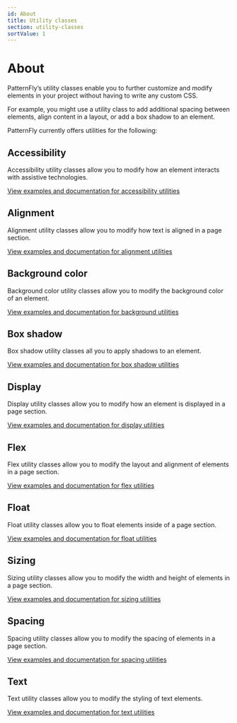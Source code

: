 ```yaml
---
id: About
title: Utility classes
section: utility-classes
sortValue: 1
---
```


# About

PatternFly’s utility classes enable you to further customize and modify elements in your project without having to write any custom CSS.

For example, you might use a utility class to add additional spacing between elements, align content in a layout, or add a box shadow to an element.

PatternFly currently offers utilities for the following: 

## Accessibility 
Accessibility utility classes allow you to modify how an element interacts with assistive technologies.

[View examples and documentation for accessibility utilities](/utility-classes/accessibility)

## Alignment
Alignment utility classes allow you to modify how text is aligned in a page section.

[View examples and documentation for alignment utilities](/utility-classes/alignment)

## Background color
Background color utility classes allow you to modify the background color of an element.

[View examples and documentation for background utilities](/utility-classes/background-color)

## Box shadow
Box shadow utility classes all you to apply shadows to an element.

[View examples and documentation for box shadow utilities](/utility-classes/box-shadow)

## Display
Display utility classes allow you to modify how an element is displayed in a page section.

[View examples and documentation for display utilities](/utility-classes/display)

## Flex
Flex utility classes allow you to modify the layout and alignment of elements in a page section.

[View examples and documentation for flex utilities](/utility-classes/flex)

## Float
Float utility classes allow you to float elements inside of a page section.

[View examples and documentation for float utilities](/utility-classes/float)

## Sizing
Sizing utility classes allow you to modify the width and height of elements in a page section.
 
[View examples and documentation for sizing utilities](/utility-classes/sizing)

## Spacing
Spacing utility classes allow you to modify the spacing of elements in a page section.

[View examples and documentation for spacing utilities](/utility-classes/spacing)

## Text
Text utility classes allow you to modify the styling of text elements.

[View examples and documentation for text utilities](/utility-classes/text)
